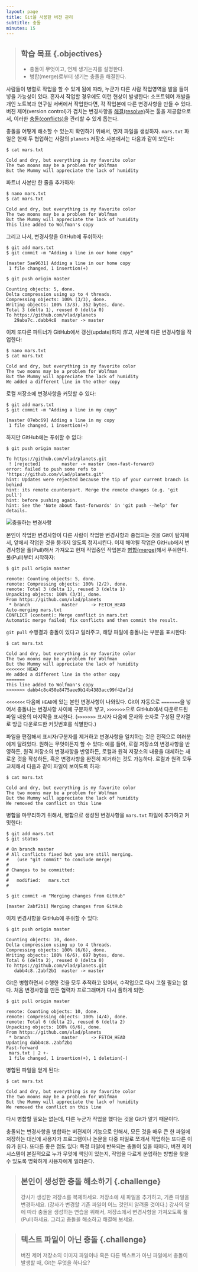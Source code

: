 ```yaml
---
layout: page
title: Git을 사용한 버젼 관리
subtitle: 충돌
minutes: 15
---
```

> ## 학습 목표 {.objectives}
>
> *   충돌이 무엇이고, 언제 생기는지를 설명한다.
> *   병합(merge)로부터 생기는 충돌을 해결한다.

사람들이 병렬로 작업을 할 수 있게 됨에 따라, 
누군가 다른 사람 작업영역을 발을 들여 넣을 가능성이 있다.
혼자서 작업할 경우에도 이런 현상이 발생한다: 
소프트웨어 개발을 개인 노트북과 연구실 서버에서 작업한다면, 
각 작업본에 다른 변경사항을 만들 수 있다. 
버젼 제어(version control)가 겹치는 변경사항을 [해결(resolve)](reference.html#resolve)하는 툴을 제공함으로서, 이러한 [충돌(conflicts)](reference.html#conflicts)을 관리할 수 있게 돕는다.

충돌을 어떻게 해소할 수 있는지 확인하기 위해서, 
먼저 파일을 생성하자. 
`mars.txt` 파일은 현재 두 협업하는 사람의 `planets` 저장소 사본에서는 다음과 같이 보인다:

~~~ {.bash}
$ cat mars.txt
~~~
~~~ {.output}
Cold and dry, but everything is my favorite color
The two moons may be a problem for Wolfman
But the Mummy will appreciate the lack of humidity
~~~

파트너 사본만 한 줄을 추가하자:

~~~ {.bash}
$ nano mars.txt
$ cat mars.txt
~~~
~~~ {.output}
Cold and dry, but everything is my favorite color
The two moons may be a problem for Wolfman
But the Mummy will appreciate the lack of humidity
This line added to Wolfman's copy
~~~

그리고 나서, 변경사항을 GitHub에 푸쉬하자:

~~~ {.bash}
$ git add mars.txt
$ git commit -m "Adding a line in our home copy"
~~~
~~~ {.output}
[master 5ae9631] Adding a line in our home copy
 1 file changed, 1 insertion(+)
~~~
~~~ {.bash}
$ git push origin master
~~~
~~~ {.output}
Counting objects: 5, done.
Delta compression using up to 4 threads.
Compressing objects: 100% (3/3), done.
Writing objects: 100% (3/3), 352 bytes, done.
Total 3 (delta 1), reused 0 (delta 0)
To https://github.com/vlad/planets
   29aba7c..dabb4c8  master -> master
~~~

이제 또다른 파트너가 GitHub에서 갱신(update)하지 *않고*,
사본에 다른 변경사항을 작업한다:

~~~ {.bash}
$ nano mars.txt
$ cat mars.txt
~~~
~~~ {.output}
Cold and dry, but everything is my favorite color
The two moons may be a problem for Wolfman
But the Mummy will appreciate the lack of humidity
We added a different line in the other copy
~~~

로컬 저장소에 변경사항을 커밋할 수 있다:

~~~ {.bash}
$ git add mars.txt
$ git commit -m "Adding a line in my copy"
~~~
~~~ {.output}
[master 07ebc69] Adding a line in my copy
 1 file changed, 1 insertion(+)
~~~

하지만 GitHub에는 푸쉬할 수 없다:

~~~ {.bash}
$ git push origin master
~~~
~~~ {.output}
To https://github.com/vlad/planets.git
 ! [rejected]        master -> master (non-fast-forward)
error: failed to push some refs to 'https://github.com/vlad/planets.git'
hint: Updates were rejected because the tip of your current branch is behind
hint: its remote counterpart. Merge the remote changes (e.g. 'git pull')
hint: before pushing again.
hint: See the 'Note about fast-forwards' in 'git push --help' for details.
~~~

![충돌하는 변경사항](fig/conflict.svg)

본인이 작업한 변경사항이 다른 사람이 작업한 변경사항과 중첩되는 것을 Git이 탐지해서, 앞에서 작업한 것을 뭉개지 않도록 정지시킨다.
이제 해야될 작업은 GitHub에서 변경사항을 풀(Pull)해서 가져오고 현재 작업중인 작업본과 [병합(merge)](reference.html#merge)해서 푸쉬한다. 풀(Pull)부터 시작하자:

~~~ {.bash}
$ git pull origin master
~~~
~~~ {.output}
remote: Counting objects: 5, done.        
remote: Compressing objects: 100% (2/2), done.        
remote: Total 3 (delta 1), reused 3 (delta 1)        
Unpacking objects: 100% (3/3), done.
From https://github.com/vlad/planets
 * branch            master     -> FETCH_HEAD
Auto-merging mars.txt
CONFLICT (content): Merge conflict in mars.txt
Automatic merge failed; fix conflicts and then commit the result.
~~~

`git pull` 수행결과 충돌이 있다고 일러주고, 
해당 파일에 충돌나는 부분을 표시한다:

~~~ {.bash}
$ cat mars.txt
~~~
~~~ {.output}
Cold and dry, but everything is my favorite color
The two moons may be a problem for Wolfman
But the Mummy will appreciate the lack of humidity
<<<<<<< HEAD
We added a different line in the other copy
=======
This line added to Wolfman's copy
>>>>>>> dabb4c8c450e8475aee9b14b4383acc99f42af1d
~~~

`<<<<<<<` 다음에 `HEAD`에 있는 본인 변경사항이 나와있다. 
Git이 자동으로 `=======`을 넣어서 충돌나는 변경사항 사이에 구분자로 넣고,
`>>>>>>>`으로 GitHub에서 다운로드된 파일 내용의 마지막을 표시한다. (`>>>>>>>` 표시자 다음에 문자와 숫자로 구성된 문자열로 방금 다운로드한 커밋번호를 식별한다.)

파일을 편집해서 표시자/구분자를 제거하고 변경사항을 일치하는 것은 전적으로 여러분에게 달려있다. 
원하는 무엇이든지 할 수 있다: 
예를 들어, 로컬 저장소의 변경사항을 반영하든, 원격 저장소의 변경사항을 반영하든, 로컬과 원격 저장소의 내용을 대체하는 새로운 것을 작성하든, 혹은 변경사항을 완전히 제거하는 것도 가능하다. 
로컬과 원격 모두 교체해서 다음과 같이 파일이 보이도록 하자:

~~~ {.bash}
$ cat mars.txt
~~~
~~~ {.output}
Cold and dry, but everything is my favorite color
The two moons may be a problem for Wolfman
But the Mummy will appreciate the lack of humidity
We removed the conflict on this line
~~~

병합을 마무리하기 위해서, 
병합으로 생성된 변경사항을 `mars.txt` 파일에 추가하고 커밋한다:

~~~ {.bash}
$ git add mars.txt
$ git status
~~~
~~~ {.output}
# On branch master
# All conflicts fixed but you are still merging.
#   (use "git commit" to conclude merge)
#
# Changes to be committed:
#
#	modified:   mars.txt
#
~~~
~~~ {.bash}
$ git commit -m "Merging changes from GitHub"
~~~
~~~ {.output}
[master 2abf2b1] Merging changes from GitHub
~~~

이제 변경사항을 GitHub에 푸쉬할 수 있다:

~~~ {.bash}
$ git push origin master
~~~
~~~ {.output}
Counting objects: 10, done.
Delta compression using up to 4 threads.
Compressing objects: 100% (6/6), done.
Writing objects: 100% (6/6), 697 bytes, done.
Total 6 (delta 2), reused 0 (delta 0)
To https://github.com/vlad/planets.git
   dabb4c8..2abf2b1  master -> master
~~~

Git은 병합하면서 수행한 것을 모두 추적하고 있어서, 
수작업으로 다시 고칠 필요는 없다. 
처음 변경사항을 만든 협력자 프로그래머가 다시 풀하게 되면:

~~~ {.bash}
$ git pull origin master
~~~
~~~ {.output}
remote: Counting objects: 10, done.        
remote: Compressing objects: 100% (4/4), done.        
remote: Total 6 (delta 2), reused 6 (delta 2)        
Unpacking objects: 100% (6/6), done.
From https://github.com/vlad/planets
 * branch            master     -> FETCH_HEAD
Updating dabb4c8..2abf2b1
Fast-forward
 mars.txt | 2 +-
 1 file changed, 1 insertion(+), 1 deletion(-)
~~~

병합된 파일을 얻게 된다:

~~~ {.bash}
$ cat mars.txt 
~~~
~~~ {.output}
Cold and dry, but everything is my favorite color
The two moons may be a problem for Wolfman
But the Mummy will appreciate the lack of humidity
We removed the conflict on this line
~~~

다시 병합할 필요는 없는데, 
다른 누군가 작업을 했다는 것을 Git가 알기 때문이다.

충돌되는 변경사항을 병합하는 버젼제어 기능으로 인해서, 모든 것을 매우 큰 한 파일에 저장하는 대신에 사용자가 프로그램이나 논문을 다중 파일로 쪼개서 작업하는 또다른 이유가 된다. 
또다른 좋은 점도 있다: 특정 파일에 반복되는 충돌이 있을 때마다, 버젼 제어 시스템이 본질적으로 누가 무엇에 책임이 있는지, 작업을 다르게 분업하는 방법을 찾을 수 있도록 명확하게 사용자에게 일러준다.

> ## 본인이 생성한 충돌 해소하기 {.challenge}
>
> 강사가 생성한 저장소를 복제하세요. 
> 저장소에 새 파일을 추가하고, 
> 기존 파일을 변경하세요. 
> (강사가 변경할 기존 파일이 어느 것인지 알려줄 것이다.) 
> 강사의 말에 따라 충돌을 생성하는 연습을 위해서,
> 저장소에서 변경사항을 가져오도록 풀(Pull)하세요. 
> 그리고 충돌을 해소하고 해결해 보세요.

> ## 텍스트 파일이 아닌 충돌 {.challenge}
>
> 버젼 제어 저장소의 이미지 파일이나 혹은 다른 텍스트가 아닌 파일에서 충돌이 발생할 때, 
> Git는 무엇을 하나요?
